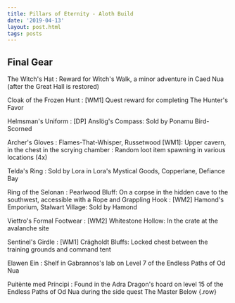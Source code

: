 ```yaml
---
title: Pillars of Eternity - Aloth Build
date: '2019-04-13'
layout: post.html
tags: posts
---
```


## Final Gear

The Witch's Hat
: Reward for Witch's Walk, a minor adventure in Caed Nua (after the Great Hall is restored)

Cloak of the Frozen Hunt
: [WM1] Quest reward for completing The Hunter's Favor

Helmsman's Uniform
: [DP] Anslög's Compass: Sold by Ponamu Bird-Scorned

Archer's Gloves
: Flames-That-Whisper, Russetwood [WM1]: Upper cavern, in the chest in the scrying chamber
: Random loot item spawning in various locations (4x)

Telda's Ring
: Sold by Lora in Lora's Mystical Goods, Copperlane, Defiance Bay

Ring of the Selonan
: Pearlwood Bluff: On a corpse in the hidden cave to the southwest, accessible with a Rope and Grappling Hook
: [WM2] Hamond's Emporium, Stalwart Village: Sold by Hamond

Viettro's Formal Footwear
: [WM2] Whitestone Hollow: In the crate at the avalanche site

Sentinel's Girdle
: [WM1] Crägholdt Bluffs: Locked chest between the training grounds and command tent

Elawen Ein
: Shelf in Gabrannos's lab on Level 7 of the Endless Paths of Od Nua

Puitènte med Príncipi
: Found in the Adra Dragon's hoard on level 15 of the Endless Paths of Od Nua during the side quest The Master Below
{.row}
